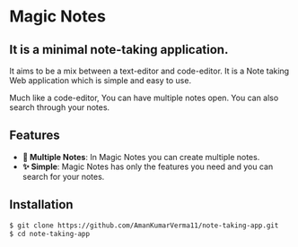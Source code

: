 # Magic Notes
## It is a minimal note-taking application.

It aims to be a mix between a text-editor and code-editor. It is a Note taking Web application which is simple and easy to use.

Much like a code-editor, You can have multiple notes open.
You can also search through your notes.

## Features

- **📂 Multiple Notes**: In Magic Notes you can create multiple notes.
- **✨ Simple**: Magic Notes has only the features you need and you can search for your notes.

## Installation

```bash
$ git clone https://github.com/AmanKumarVerma11/note-taking-app.git
$ cd note-taking-app
```
